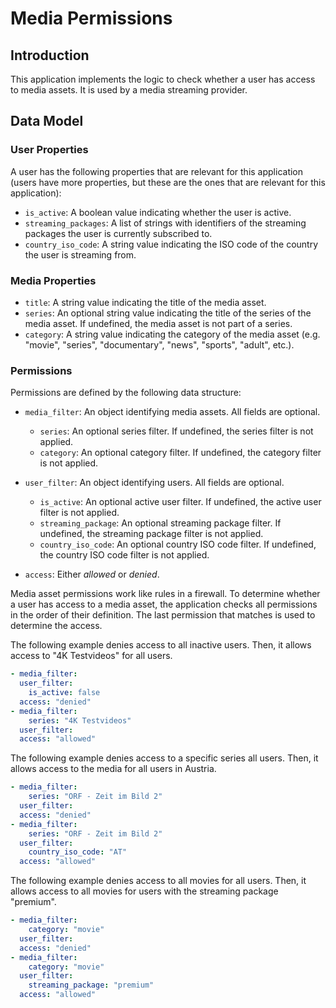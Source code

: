 # Media Permissions

## Introduction

This application implements the logic to check whether a user has access to media assets. It is used by a media streaming provider.

## Data Model

### User Properties

A user has the following properties that are relevant for this application (users have more properties, but these are the ones that are relevant for this application):

* `is_active`: A boolean value indicating whether the user is active.
* `streaming_packages`: A list of strings with identifiers of the streaming packages the user is currently subscribed to.
* `country_iso_code`: A string value indicating the ISO code of the country the user is streaming from.

### Media Properties

* `title`: A string value indicating the title of the media asset.
* `series`: An optional string value indicating the title of the series of the media asset. If undefined, the media asset is not part of a series.
* `category`: A string value indicating the category of the media asset (e.g. "movie", "series", "documentary", "news", "sports", "adult", etc.).

### Permissions

Permissions are defined by the following data structure:

* `media_filter`: An object identifying media assets. All fields are optional.
  * `series`: An optional series filter. If undefined, the series filter is not applied.
  * `category`: An optional category filter. If undefined, the category filter is not applied.

* `user_filter`: An object identifying users. All fields are optional.
  * `is_active`: An optional active user filter. If undefined, the active user filter is not applied.
  * `streaming_package`: An optional streaming package filter. If undefined, the streaming package filter is not applied.
  * `country_iso_code`: An optional country ISO code filter. If undefined, the country ISO code filter is not applied.

* `access`: Either _allowed_ or _denied_.

Media asset permissions work like rules in a firewall. To determine whether a user has access to a media asset, the application checks all permissions in the order of their definition. The last permission that matches is used to determine the access.

The following example denies access to all inactive users. Then, it allows access to "4K Testvideos" for all users.

```yaml
- media_filter:
  user_filter:
    is_active: false
  access: "denied"
- media_filter:
    series: "4K Testvideos"
  user_filter:
  access: "allowed"
```

The following example denies access to a specific series all users. Then, it allows access to the media for all users in Austria.

```yaml
- media_filter:
    series: "ORF - Zeit im Bild 2"
  user_filter:
  access: "denied"
- media_filter:
    series: "ORF - Zeit im Bild 2"
  user_filter:
    country_iso_code: "AT"
  access: "allowed"
```

The following example denies access to all movies for all users. Then, it allows access to all movies for users with the streaming package "premium".

```yaml
- media_filter:
    category: "movie"
  user_filter:
  access: "denied"
- media_filter:
    category: "movie"
  user_filter:
    streaming_package: "premium"
  access: "allowed"
```
